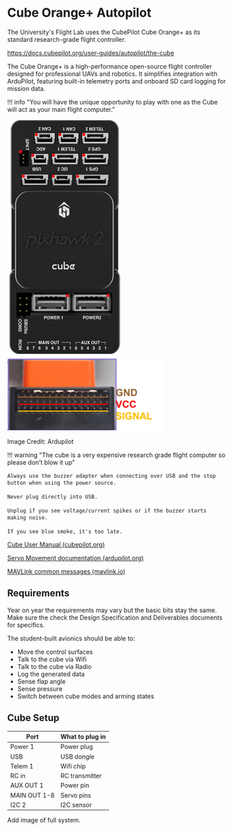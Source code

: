 # Cube Orange+ Autopilot

The University's Flight Lab uses the CubePilot Cube Orange+ as its standard research-grade flight controller. 

https://docs.cubepilot.org/user-guides/autopilot/the-cube

The Cube Orange+ is a high-performance open-source flight controller designed for professional UAVs and robotics.
It simplifies integration with ArduPilot, featuring built-in telemetry ports and onboard SD card logging for mission data.

!!! info "You will have the unique opportunity to play with one as the Cube will act as your main flight computer."

![Cube Diagram](../assets/cube-diagram.png)
![Cube](../assets/cube.png)

Image Credit: Ardupilot

!!! warning "The cube is a very expensive research grade flight computer so please don’t blow it up"
    
    Always use the buzzer adapter when connecting over USB and the stop button when using the power source.  

    Never plug directly into USB.  

    Unplug if you see voltage/current spikes or if the buzzer starts making noise.  
    
    If you see blue smoke, it's too late.

[Cube User Manual (cubepilot.org)](https://docs.cubepilot.org/user-guides/autopilot/the-cube-user-manual)

[Servo Movement documentation (ardupilot.org)](https://ardupilot.org/dev/docs/mavlink-move-servo.html)

[MAVLink common messages (mavlink.io)](https://mavlink.io/en/messages/common.html)

## Requirements

Year on year the requirements may vary but the basic bits stay the same. Make sure the check the Design Specification and Deliverables documents for specifics.

The student-built avionics should be able to:

- Move the control surfaces
- Talk to the cube via Wifi
- Talk to the cube via Radio
- Log the generated data
- Sense flap angle
- Sense pressure
- Switch between cube modes and arming states

## Cube Setup

|   Port       | What to plug in |
|--------------|-----------------|
| Power 1      | Power plug      |
| USB          | USB dongle      |
| Telem 1      | Wifi chip       |
| RC in        | RC transmitter  |
| AUX OUT 1    | Power pin       |
| MAIN OUT 1-8 | Servo pins      |
| I2C 2        | I2C sensor      |

Add image of full system.